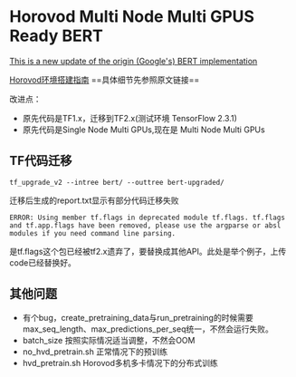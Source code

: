 # Horovod Multi Node Multi GPUS Ready BERT

[This is  a new update of the origin (Google's) BERT implementation ](https://github.com/lambdal/bert)


[Horovod环境搭建指南](https://zhuanlan.zhihu.com/p/351693076)
==具体细节先参照原文链接==


改进点：
- 原先代码是TF1.x，迁移到TF2.x(测试环境 TensorFlow 2.3.1)
- 原先代码是Single Node Multi GPUs,现在是 Multi Node Multi GPUs

## TF代码迁移
```
tf_upgrade_v2 --intree bert/ --outtree bert-upgraded/
```

迁移后生成的report.txt显示有部分代码迁移失败
```
ERROR: Using member tf.flags in deprecated module tf.flags. tf.flags and tf.app.flags have been removed, please use the argparse or absl modules if you need command line parsing.
```
是tf.flags这个包已经被tf2.x遗弃了，要替换成其他API。此处是举个例子，上传code已经替换好。

## 其他问题
- 有个bug，create_pretraining_data与run_pretraining的时候需要max_seq_length、max_predictions_per_seq统一，不然会运行失败。
- batch_size 按照实际情况适当调整，不然会OOM
- no_hvd_pretrain.sh   正常情况下的预训练
- hvd_pretrain.sh Horovod多机多卡情况下的分布式训练
